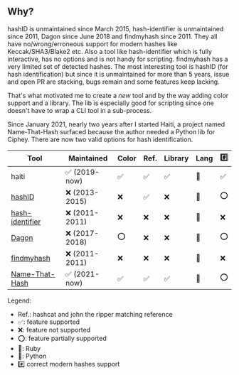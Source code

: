 ## Why?

hashID is unmaintained since March 2015, hash-identifier is unmaintained since
2011, Dagon since June 2018 and findmyhash since 2011.
They all have no/wrong/erroneous support
for modern hashes like Keccak/SHA3/Blake2 etc.
Also a tool like hash-identifier which is fully interactive, has no options and
is not handy for scripting.
findmyhash has a very limited set of detected hashes.
The most interesting tool is hashID (for hash identification) but since it is
unmaintained for more than 5 years, issue and open PR are stacking, bugs remain
and some features keep lacking.

That's what motivated me to create a *new* tool and by the way adding color
support and a library. The lib is especially good for scripting since one
doesn't have to wrap a CLI tool in a sub-process.

Since January 2021, nearly two years after I started Haiti, a project named
Name-That-Hash surfaced because the author needed a Python lib for Ciphey.
There are now two valid options for hash identification.

Tool                 | Maintained | Color | Ref. | Library | Lang | :hash:
---------------------|------------|-------|------|---------|------|---------------
haiti                | ✅ (2019-now)| ✅     | ✅    | ✅       | 💎   | ✅
[hashID][1]          | ❌ (2013-2015) | ❌     | ✅    | ❌       | 🐍   | ⭕️
[hash-identifier][2] | ❌ (2011-2011) | ❌     | ❌    | ❌       | 🐍   | ❌
[Dagon][3]           | ❌ (2017-2018) | ⭕️     | ❌    | ❌       | 🐍   | ⭕️
[findmyhash][4]      | ❌ (2011-2011) | ❌     | ❌    | ❌       | 🐍   | ❌
[Name-That-Hash][5]  | ✅ (2021-now) | ✅     | ✅    | ✅       | 🐍   | ⭕

Legend:

- Ref.: hashcat and john the ripper matching reference
- ✅: feature supported
- ❌: feature not supported
- ⭕️: feature partially supported
- 💎: Ruby
- 🐍: Python
- :hash: correct modern hashes support

[1]:https://github.com/psypanda/hashID
[2]:https://code.google.com/archive/p/hash-identifier/
[3]:https://github.com/Ekultek/Dagon
[4]:https://code.google.com/archive/p/findmyhash
[5]:https://github.com/HashPals/Name-That-Hash
